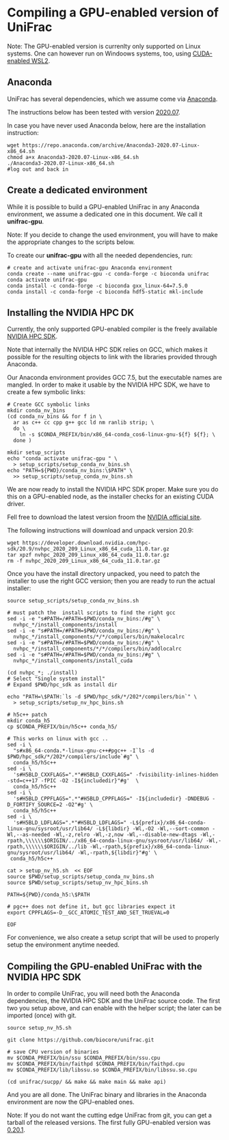 # Compiling a GPU-enabled version of UniFrac

Note: The GPU-enabled version is currenlty only supported on Linux systems.
One can however run on Windoows systems, too, using [CUDA-enabled WSL2](https://docs.nvidia.com/cuda/wsl-user-guide/index.html).


## Anaconda 

UniFrac has several dependencies, which we assume come via [Anaconda](https://www.anaconda.com/products/individual).

The instructions below has been tested with version [2020.07](https://repo.anaconda.com/archive/Anaconda3-2020.07-Linux-x86_64.sh).

In case you have never used Anaconda below, here are the installation instruction:

```
wget https://repo.anaconda.com/archive/Anaconda3-2020.07-Linux-x86_64.sh
chmod a+x Anaconda3-2020.07-Linux-x86_64.sh
./Anaconda3-2020.07-Linux-x86_64.sh
#log out and back in
```

## Create a dedicated environment

While it is possible to build a GPU-enabled UniFrac in any Anaconda environment, we assume a dedicated one in this document.
We call it **unifrac-gpu**.

Note: If you decide to change the used environment, you will have to make the appropriate changes to the scripts below. 

To create our **unifrac-gpu** with all the needed dependencies, run:

```
# create and activate unifrac-gpu Anaconda environment
conda create --name unifrac-gpu -c conda-forge -c bioconda unifrac
conda activate unifrac-gpu
conda install -c conda-forge -c bioconda gxx_linux-64=7.5.0 
conda install -c conda-forge -c bioconda hdf5-static mkl-include
```

## Installing the NVIDIA HPC DK

Currently, the only supported GPU-enabled compiler is the freely available [NVIDIA HPC SDK](https://developer.nvidia.com/hpc-sdk).

Note that internally the NVIDIA HPC SDK relies on GCC, which makes it possible for the resulting objects to link with the libraries provided through Anaconda. 

Our Anaconda environment provides GCC 7.5, but the executable names are mangled. In order to make it usable by the NVIDIA HPC SDK, we have to create a few symbolic links:

```
# Create GCC symbolic links
mkdir conda_nv_bins
(cd conda_nv_bins && for f in \
  ar as c++ cc cpp g++ gcc ld nm ranlib strip; \
  do \
    ln -s $CONDA_PREFIX/bin/x86_64-conda_cos6-linux-gnu-${f} ${f}; \
  done )

mkdir setup_scripts
echo "conda activate unifrac-gpu " \
  > setup_scripts/setup_conda_nv_bins.sh
echo "PATH=${PWD}/conda_nv_bins:\$PATH" \
  >> setup_scripts/setup_conda_nv_bins.sh
```

We are now ready to install the NVIDIA HPC SDK proper. Make sure you do this on a GPU-enabled node, as the installer checks for an existing CUDA driver.

Fell free to download the latest version froom the [NVIDIA official site](https://developer.nvidia.com/hpc-sdk). 

The following instructions will download and unpack version 20.9:

```
wget https://developer.download.nvidia.com/hpc-sdk/20.9/nvhpc_2020_209_Linux_x86_64_cuda_11.0.tar.gz
tar xpzf nvhpc_2020_209_Linux_x86_64_cuda_11.0.tar.gz
rm -f nvhpc_2020_209_Linux_x86_64_cuda_11.0.tar.gz
```

Once you have the install directory unpacked, you need to patch the installer to use the right GCC version; then you are ready to run the actual installer:

```
source setup_scripts/setup_conda_nv_bins.sh

# must patch the  install scripts to find the right gcc
sed -i -e "s#PATH=/#PATH=$PWD/conda_nv_bins:/#g" \
  nvhpc_*/install_components/install 
sed -i -e "s#PATH=/#PATH=$PWD/conda_nv_bins:/#g" \
  nvhpc_*/install_components/*/*/compilers/bin/makelocalrc
sed -i -e "s#PATH=/#PATH=$PWD/conda_nv_bins:/#g" \
  nvhpc_*/install_components/*/*/compilers/bin/addlocalrc
sed -i -e "s#PATH=/#PATH=$PWD/conda_nv_bins:/#g" \
  nvhpc_*/install_components/install_cuda

(cd nvhpc_*; ./install)
# Select "Single system install"
# Expand $PWD/hpc_sdk as install dir

echo "PATH=\$PATH:`ls -d $PWD/hpc_sdk/*/202*/compilers/bin`" \
  > setup_scripts/setup_nv_hpc_bins.sh

# h5c++ patch
mkdir conda_h5
cp $CONDA_PREFIX/bin/h5c++ conda_h5/

# This works on linux with gcc ..
sed -i \
  "s#x86_64-conda.*-linux-gnu-c++#pgc++ -I`ls -d $PWD/hpc_sdk/*/202*/compilers/include`#g" \
  conda_h5/h5c++ 
sed -i \
  's#H5BLD_CXXFLAGS=".*"#H5BLD_CXXFLAGS=" -fvisibility-inlines-hidden -std=c++17 -fPIC -O2 -I${includedir}"#g'  \
  conda_h5/h5c++
sed -i \
  's#H5BLD_CPPFLAGS=".*"#H5BLD_CPPFLAGS=" -I${includedir} -DNDEBUG -D_FORTIFY_SOURCE=2 -O2"#g' \
  conda_h5/h5c++
sed -i \
  's#H5BLD_LDFLAGS=".*"#H5BLD_LDFLAGS=" -L${prefix}/x86_64-conda-linux-gnu/sysroot/usr/lib64/ -L${libdir} -Wl,-O2 -Wl,--sort-common -Wl,--as-needed -Wl,-z,relro -Wl,-z,now -Wl,--disable-new-dtags -Wl,-rpath,\\\\\\$ORIGIN/../x86_64-conda-linux-gnu/sysroot/usr/lib64/ -Wl,-rpath,\\\\\\$ORIGIN/../lib -Wl,-rpath,${prefix}/x86_64-conda-linux-gnu/sysroot/usr/lib64/ -Wl,-rpath,${libdir}"#g' \
 conda_h5/h5c++

cat > setup_nv_h5.sh  << EOF
source $PWD/setup_scripts/setup_conda_nv_bins.sh
source $PWD/setup_scripts/setup_nv_hpc_bins.sh

PATH=${PWD}/conda_h5:\$PATH

# pgc++ does not define it, but gcc libraries expect it
export CPPFLAGS=-D__GCC_ATOMIC_TEST_AND_SET_TRUEVAL=0

EOF
```

For convenience, we also create a setup script that will be used to properly setup the environment anytime needed.


## Compiling the GPU-enabled UniFrac with the NVIDIA HPC SDK

In order to compile UniFrac, you will need both the Anaconda dependencies, the NVIDIA HPC SDK and the UniFrac source code.
The first two you setup above, and can enable with the helper script; the later can be imported (once) with git.

```
source setup_nv_h5.sh

git clone https://github.com/biocore/unifrac.git

# save CPU version of binaries
mv $CONDA_PREFIX/bin/ssu $CONDA_PREFIX/bin/ssu.cpu
mv $CONDA_PREFIX/bin/faithpd $CONDA_PREFIX/bin/faithpd.cpu
mv $CONDA_PREFIX/lib/libssu.so $CONDA_PREFIX/bin/libssu.so.cpu

(cd unifrac/sucpp/ && make && make main && make api)
```

And you are all done.
The UniFrac binary and libraries in the Anaconda environment are now the GPU-enabled ones.

Note: If you do not want the cutting edge UniFrac from git, you can get a tarball of the released versions. The first fully GPU-enabled version was [0.20.1](https://codeload.github.com/biocore/unifrac/tar.gz/0.20.1).
 
